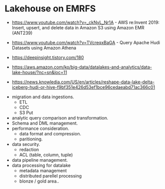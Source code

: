 # Lakehouse on EMRFS

* https://www.youtube.com/watch?v=_ckNyL_Nr1A - AWS re:Invent 2019: Insert, upsert, and delete data in Amazon S3 using Amazon EMR (ANT239)

* https://www.youtube.com/watch?v=TVcreqxBaGA - Query Apache Hudi Datasets using Amazon Athena
* https://deepinsight.tistory.com/180
* https://aws.amazon.com/ko/big-data/datalakes-and-analytics/data-lake-house/?nc=sn&loc=11
* https://news.knowledia.com/US/en/articles/reshape-data-lake-delta-iceberg-hudi-or-hive-f9bf351e426d53ef1bce96cedaeabd71ac366c01

- migration and data ingestions.
    - ETL
    - CDC
    - S3 Put
- analytic query comparison and transformation.
- Schema and DML management.
- performance consideration.
    - data format and compression.
    - paritioning. 
- data security.
    - redaction
    - ACL (table, column, tuple)
- data pipeline management.
- data processing for datalake
    - metadata management
    - distributed parellel processing
    - blonze / gold area..
